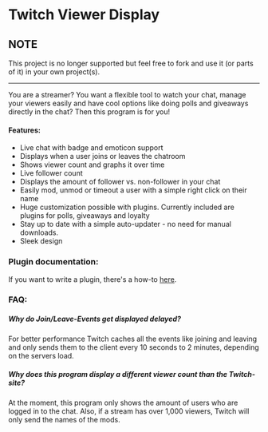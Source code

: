 # Twitch Viewer Display

## NOTE
This project is no longer supported but feel free to fork and use it (or parts of it) in your own project(s).

---

You are a streamer? You want a flexible tool to watch your chat, manage your viewers easily and have cool options like doing polls and giveaways directly in the chat?
Then this program is for you!

#### Features:
* Live chat with badge and emoticon support
* Displays when a user joins or leaves the chatroom
* Shows viewer count and graphs it over time
* Live follower count
* Displays the amount of follower vs. non-follower in your chat
* Easily mod, unmod or timeout a user with a simple right click on their name
* Huge customization possible with plugins. Currently included are plugins for polls, giveaways and loyalty
* Stay up to date with a simple auto-updater - no need for manual downloads.
* Sleek design

### Plugin documentation:
If you want to write a plugin, there's a how-to [here](Plugin-Documentation/).

### FAQ:
##### Why do Join/Leave-Events get displayed delayed?
For better performance Twitch caches all the events like joining and leaving and only sends them to the client every 10 seconds to 2 minutes, depending on the servers load.

##### Why does this program display a different viewer count than the Twitch-site?
At the moment, this program only shows the amount of users who are logged in to the chat. Also, if a stream has over 1,000 viewers, Twitch will only send the names of the mods.
